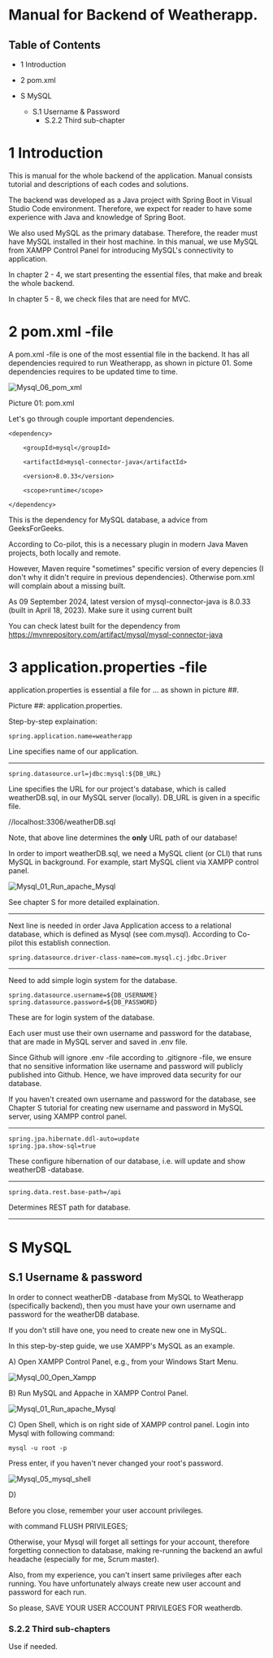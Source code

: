 # Manual for Backend of Weatherapp.

## Table of Contents

- 1 Introduction
- 2 pom.xml


- S MySQL
    - S.1 Username & Password
        - S.2.2 Third sub-chapter

# 1 Introduction

This is manual for the whole backend of the application.
Manual consists tutorial and descriptions of each codes and solutions.

The backend was developed as a Java project with Spring Boot 
in Visual Studio Code environment. Therefore, we expect for reader 
to have some experience with Java and knowledge of Spring Boot.

We also used MySQL as the primary database. Therefore, the reader
must have MySQL installed in their host machine. In this manual,
we use MySQL from XAMPP Control Panel for introducing MySQL's connectivity
to application.

In chapter 2 - 4, we start presenting the essential files, that make and break the whole backend.

In chapter 5 - 8, we check files that are need for MVC.

# 2 pom.xml -file

A pom.xml -file is one of the most essential file in the backend.
It has all dependencies required to run Weatherapp, as shown in picture 01.
Some dependencies requires to be updated time to time.

![Mysql_06_pom_xml](https://github.com/user-attachments/assets/65467e82-5b2a-4891-965e-5dc5edf3fd30)

Picture 01: pom.xml

Let's go through couple important dependencies.


	<dependency>

		<groupId>mysql</groupId>

		<artifactId>mysql-connector-java</artifactId>

		<version>8.0.33</version>

		<scope>runtime</scope>
	
	</dependency>

This is the dependency for MySQL database, a advice from GeeksForGeeks.
		
According to Co-pilot, this is a necessary plugin in modern
Java Maven projects, both locally and remote.

However, Maven require "sometimes" specific version of 
every depencies (I don't why it didn't require in
previous dependencies). Otherwise pom.xml will complain
about a missing built.

As 09 September 2024, latest version of mysql-connector-java
is 8.0.33 (built in April 18, 2023). Make sure it using current built

You can check latest built for the dependency from
https://mvnrepository.com/artifact/mysql/mysql-connector-java


# 3 application.properties -file

application.properties is essential a file for ...
as shown in picture ##.

Picture ##: application.properties.

Step-by-step explaination:

	spring.application.name=weatherapp

Line specifies name of our application.

---
	
	spring.datasource.url=jdbc:mysql:${DB_URL}

Line specifies the URL for our project's database,
which is called weatherDB.sql, in our MySQL server (locally).
DB_URL is given in a specific file.

//localhost:3306/weatherDB.sql

Note, that above line determines the **only** URL path of our database!

In order to import weatherDB.sql, we need a MySQL client 
(or CLI) that runs MySQL in background. For example,
start MySQL client via XAMPP control panel.

![Mysql_01_Run_apache_Mysql](https://github.com/user-attachments/assets/104595fa-8dd5-49ca-9b79-de35273b93ea)


See chapter S for more detailed explaination.

---

Next line is needed in order Java Application
access to a relational database, which is defined as Mysql
(see com.mysql). According to Co-pilot this establish connection.

	spring.datasource.driver-class-name=com.mysql.cj.jdbc.Driver

---

Need to add simple login system for the database.

	spring.datasource.username=${DB_USERNAME}
	spring.datasource.password=${DB_PASSWORD}

These are for login system of the database.

Each user must use their own username and password for the database,
that are made in MySQL server and saved in .env file. 

Since Github will ignore .env -file according to .gitignore -file,
we ensure that no sensitive information like username and password
will publicly published into Github. Hence, we have improved
data security for our database.

If you haven't created own username and password for the database,
see Chapter S tutorial for creating new username and password
in MySQL server, using XAMPP control panel.

---

	spring.jpa.hibernate.ddl-auto=update
	spring.jpa.show-sql=true

These configure hibernation of our database, 
i.e. will update and show weatherDB -database.

---
	spring.data.rest.base-path=/api

Determines REST path for database.

---

# S MySQL

## S.1 Username & password

In order to connect weatherDB -database from MySQL to Weatherapp (specifically backend),
then you must have your own username and password for the weatherDB database.

If you don't still have one, you need to create new one in MySQL.

In this step-by-step guide, we use XAMPP's MySQL as an example.


A) Open XAMPP Control Panel, e.g., from your Windows Start Menu.

![Mysql_00_Open_Xampp](https://github.com/user-attachments/assets/2045bb3f-1e19-4b4e-a5a9-88582a8c92e8)


B) Run MySQL and Appache in XAMPP Control Panel.

![Mysql_01_Run_apache_Mysql](https://github.com/user-attachments/assets/305c04fc-78a6-46d4-9119-4b7373663603)

C) Open Shell, which is on right side of XAMPP control panel. Login into Mysql with following command:

	mysql -u root -p
 
Press enter, if you haven't never changed your root's password.

![Mysql_05_mysql_shell](https://github.com/user-attachments/assets/afdb43c9-281a-427a-aadf-3aef9ea3a028)




D) 

Before you close, remember your user account privileges.

with command FLUSH PRIVILEGES;

Otherwise, your Mysql will forget all settings for your account,
therefore forgetting connection to database, 
making re-running the backend an awful headache (especially for me, Scrum master).

Also, from my experience, you can't insert same privileges after each running.
You have unfortunately always create new user account and password for each run.

So please, SAVE YOUR USER ACCOUNT PRIVILEGES FOR weatherdb.

### S.2.2 Third sub-chapters

Use if needed.
